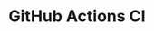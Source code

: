 # GitHub Actions CI



















































































































































































































































